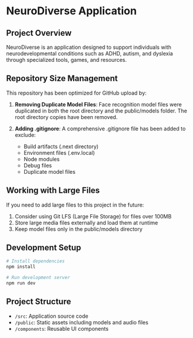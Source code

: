 # NeuroDiverse Application

## Project Overview
NeuroDiverse is an application designed to support individuals with neurodevelopmental conditions such as ADHD, autism, and dyslexia through specialized tools, games, and resources.

## Repository Size Management
This repository has been optimized for GitHub upload by:

1. **Removing Duplicate Model Files**: Face recognition model files were duplicated in both the root directory and the public/models folder. The root directory copies have been removed.

2. **Adding .gitignore**: A comprehensive .gitignore file has been added to exclude:
   - Build artifacts (.next directory)
   - Environment files (.env.local)
   - Node modules
   - Debug files
   - Duplicate model files

## Working with Large Files
If you need to add large files to this project in the future:

1. Consider using Git LFS (Large File Storage) for files over 100MB
2. Store large media files externally and load them at runtime
3. Keep model files only in the public/models directory

## Development Setup

```bash
# Install dependencies
npm install

# Run development server
npm run dev
```

## Project Structure
- `/src`: Application source code
- `/public`: Static assets including models and audio files
- `/components`: Reusable UI components